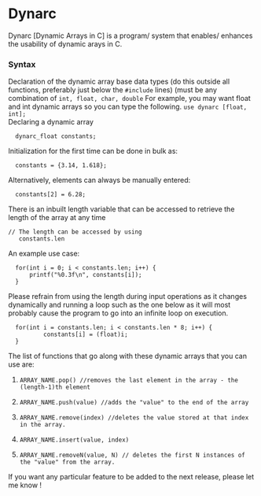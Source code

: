 # Dynarc
Dynarc [Dynamic Arrays in C] is a program/ system that enables/ enhances the usability of dynamic arays in C.
  
### Syntax
  Declaration of the dynamic array base data types (do this outside all functions, preferably just below the ```#include``` lines) (must be any combination of 
  ```int, float, char, double```
  For example, you may want float and int dynamic arrays so you can type the following.
   ```use dynarc [float, int];```  
  Declaring a dynamic array
  ```// For example, a dynamic array of base type float would be decalred as: 
    dynarc_float constants;
  ```
  Initialization for the first time can be done in bulk as:
  ```
    constants = {3.14, 1.618};
  ```
  Alternatively, elements can always be manually entered:
  ```
    constants[2] = 6.28;
  ```
  There is an inbuilt length variable that can be accessed to retrieve the length of the array at any time
  ```
  // The length can be accessed by using 
     constants.len
  ``` 
  
   An example use case:
      
  ```
    for(int i = 0; i < constants.len; i++) {
        printf("%0.3f\n", constants[i]);
    }
  ```
  Please refrain from using the length during input operations as it changes dynamically and running a loop such as the one below
  as it will most probably cause the program to go into an infinite loop on execution.
  ```
    for(int i = constants.len; i < constants.len * 8; i++) {
            constants[i] = (float)i;
    }
  ```
     
  The list of functions that go along with these dynamic arrays that you can use are:
  1. ```ARRAY_NAME.pop() //removes the last element in the array - the (length-1)th element```
  
  2. ```ARRAY_NAME.push(value) //adds the "value" to the end of the array```
  
  3. ```ARRAY_NAME.remove(index) //deletes the value stored at that index in the array.```
     
  4. ```ARRAY_NAME.insert(value, index)```
     
  5. ```ARRAY_NAME.removeN(value, N) // deletes the first N instances of the "value" from the array.```
  
  
If you want any particular feature to be added to the next release, please let me know !
